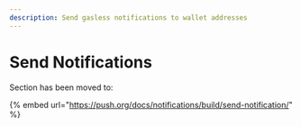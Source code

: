 ```yaml
---
description: Send gasless notifications to wallet addresses
---
```


# Send Notifications

Section has been moved to:

{% embed url="https://push.org/docs/notifications/build/send-notification/" %}
